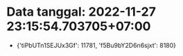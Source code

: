 # Data tanggal: 2022-11-27 23:15:54.703705+07:00

* {'tiPbUTn1SEJUx3Gf': 11781, 'f5Bu9bY2D6n6sjxt': 8180}
